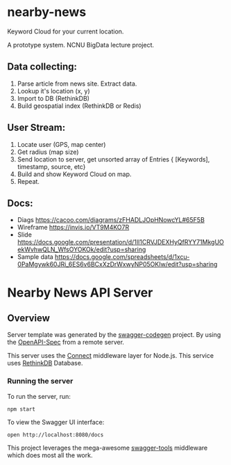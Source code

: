 # nearby-news
Keyword Cloud for your current location.

A prototype system. NCNU BigData lecture project.

## Data collecting:

1. Parse article from news site. Extract data.
2. Lookup it's location (x, y)
3. Import to DB (RethinkDB)
4. Build geospatial index (RethinkDB or Redis)

## User Stream:

1. Locate user (GPS, map center)
2. Get radius (map size)
3. Send location to server, get unsorted array of Entries { [Keywords], timestamp, source, etc}
4. Build and show Keyword Cloud on map.
5. Repeat.


## Docs:
- Diags https://cacoo.com/diagrams/zFHADLJOpHNowcYL#65F5B
- Wireframe https://invis.io/VT9M4KO7R
- Slide https://docs.google.com/presentation/d/1Il1CRVJDEXHyQfRYY71MkgUOekWvhwQLN_WfsOYOKOk/edit?usp=sharing
- Sample data https://docs.google.com/spreadsheets/d/1xcu-0PaMgywk60JRi_6ES6v6BCxXzDrWxwyNP05OKIw/edit?usp=sharing


# Nearby News API Server

## Overview
Server template was generated by the [swagger-codegen](https://github.com/swagger-api/swagger-codegen) project.  By using the [OpenAPI-Spec](https://github.com/OAI/OpenAPI-Specification) from a remote server.

This server uses the [Connect](https://github.com/senchalabs/connect) middleware layer for Node.js.
This service uses [RethinkDB](https://www.rethinkdb.com/) Database.

### Running the server
To run the server, run:

```
npm start
```

To view the Swagger UI interface:

```
open http://localhost:8080/docs
```

This project leverages the mega-awesome [swagger-tools](https://github.com/apigee-127/swagger-tools) middleware which does most all the work.
